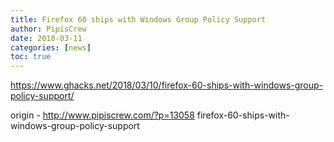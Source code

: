 ```yaml
---
title: Firefox 60 ships with Windows Group Policy Support
author: PipisCrew
date: 2018-03-11
categories: [news]
toc: true
---
```


https://www.ghacks.net/2018/03/10/firefox-60-ships-with-windows-group-policy-support/

origin - http://www.pipiscrew.com/?p=13058 firefox-60-ships-with-windows-group-policy-support